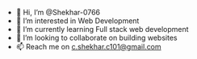 - 👋 Hi, I’m @Shekhar-0766
- 👀 I’m interested in Web Development
- 🌱 I’m currently learning Full stack web development
- 💞️ I’m looking to collaborate on building websites
- 📫 Reach me on c.shekhar.c101@gmail.com

<!---
Shekhar-0766/Shekhar-0766 is a ✨ special ✨ repository because its `README.md` (this file) appears on your GitHub profile.
You can click the Preview link to take a look at your changes.
--->
